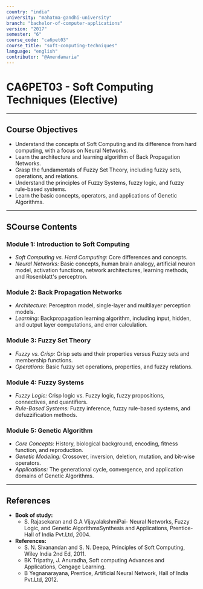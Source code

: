 ```yaml
---
country: "india"
university: "mahatma-gandhi-university"
branch: "bachelor-of-computer-applications"
version: "2017"
semester: "6"
course_code: "ca6pet03"
course_title: "soft-computing-techniques"
language: "english"
contributor: "@Amendamaria"
---
```

# CA6PET03 - Soft Computing Techniques (Elective)

---
## Course Objectives

* Understand the concepts of Soft Computing and its difference from hard computing, with a focus on Neural Networks.
* Learn the architecture and learning algorithm of Back Propagation Networks.
* Grasp the fundamentals of Fuzzy Set Theory, including fuzzy sets, operations, and relations.
* Understand the principles of Fuzzy Systems, fuzzy logic, and fuzzy rule-based systems.
* Learn the basic concepts, operators, and applications of Genetic Algorithms.

---
## SCourse Contents

### Module 1: Introduction to Soft Computing
* *Soft Computing vs. Hard Computing:* Core differences and concepts.
* *Neural Networks:* Basic concepts, human brain analogy, artificial neuron model, activation functions, network architectures, learning methods, and Rosenblatt's perceptron.

### Module 2: Back Propagation Networks
* *Architecture:* Perceptron model, single-layer and multilayer perception models.
* *Learning:* Backpropagation learning algorithm, including input, hidden, and output layer computations, and error calculation.

### Module 3: Fuzzy Set Theory
* *Fuzzy vs. Crisp:* Crisp sets and their properties versus Fuzzy sets and membership functions.
* *Operations:* Basic fuzzy set operations, properties, and fuzzy relations.

### Module 4: Fuzzy Systems
* *Fuzzy Logic:* Crisp logic vs. Fuzzy logic, fuzzy propositions, connectives, and quantifiers.
* *Rule-Based Systems:* Fuzzy inference, fuzzy rule-based systems, and defuzzification methods.

### Module 5: Genetic Algorithm
* *Core Concepts:* History, biological background, encoding, fitness function, and reproduction.
* *Genetic Modeling:* Crossover, inversion, deletion, mutation, and bit-wise operators.
* *Applications:* The generational cycle, convergence, and application domains of Genetic Algorithms.

---
## References
* **Book of study:**
    * S. Rajasekaran and G.A VijayalakshmiPai- Neural Networks, Fuzzy Logic, and Genetic AlgorithmsSynthesis and Applications, Prentice-Hall of India Pvt.Ltd, 2004.
* **References:**
    * S. N. Sivanandan and S. N. Deepa, Principles of Soft Computing, Wiley India 2nd Ed, 2011.
    * BK Tripathy, J. Anuradha, Soft computing Advances and Applications, Cengage Learning.
    * B Yegnanarayana, Prentice, Artificial Neural Network, Hall of India Pvt.Ltd, 2012.